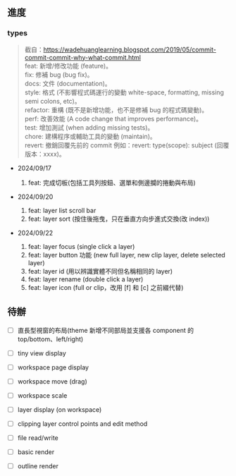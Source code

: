 ## 進度

### types

> 截自：https://wadehuanglearning.blogspot.com/2019/05/commit-commit-commit-why-what-commit.html  
> feat: 新增/修改功能 (feature)。  
> fix: 修補 bug (bug fix)。  
> docs: 文件 (documentation)。  
> style: 格式 (不影響程式碼運行的變動 white-space, formatting, missing semi colons, etc)。  
> refactor: 重構 (既不是新增功能，也不是修補 bug 的程式碼變動)。  
> perf: 改善效能 (A code change that improves performance)。  
> test: 增加測試 (when adding missing tests)。  
> chore: 建構程序或輔助工具的變動 (maintain)。  
> revert: 撤銷回覆先前的 commit 例如：revert: type(scope): subject (回覆版本：xxxx)。

* 2024/09/17
	1. feat: 完成切板(包括工具列按鈕、選單和側邊攔的捲動與布局)

* 2024/09/20
	1. feat: layer list scroll bar
	2. feat: layer sort (按住後拖曳，只在垂直方向步進式交換(改 index))

* 2024/09/22
	1. feat: layer focus (single click a layer)
	2. feat: layer button 功能 (new full layer, new clip layer, delete selected layer)
	3. feat: layer id (用以辨識實體不同但名稱相同的 layer)
	4. feat: layer rename (double click a layer)
	5. feat: layer icon (full or clip，改用 \[f\] 和 \[c\] 之前綴代替)

## 待辦

- [ ] 直長型視窗的布局(theme 新增不同部局並支援各 component 的 top/bottom、left/right)
- [ ] tiny view display

- [ ] workspace page display
- [ ] workspace move (drag)
- [ ] workspace scale
- [ ] layer display (on workspace)
- [ ] clipping layer control points and edit method

- [ ] file read/write

- [ ] basic render
- [ ] outline render